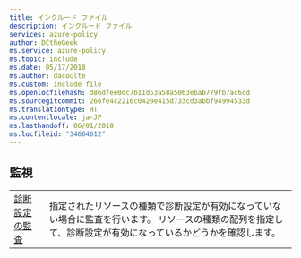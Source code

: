 ```yaml
---
title: インクルード ファイル
description: インクルード ファイル
services: azure-policy
author: DCtheGeek
ms.service: azure-policy
ms.topic: include
ms.date: 05/17/2018
ms.author: dacoulte
ms.custom: include file
ms.openlocfilehash: d86dfee0dc7b11d53a58a5063ebab779fb7ac6cd
ms.sourcegitcommit: 266fe4c2216c0420e415d733cd3abbf94994533d
ms.translationtype: HT
ms.contentlocale: ja-JP
ms.lasthandoff: 06/01/2018
ms.locfileid: "34664612"
---
```

## <a name="monitoring"></a>監視

|  |  |
|---------|---------|
| [診断設定の監査](../articles/azure-policy/scripts/audit-diag-setting.md) | 指定されたリソースの種類で診断設定が有効になっていない場合に監査を行います。 リソースの種類の配列を指定して、診断設定が有効になっているかどうかを確認します。 |